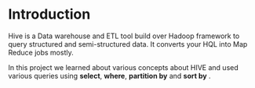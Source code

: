 
<h1 id="introduction">Introduction</h1>
<p>Hive is a Data warehouse and ETL tool build over Hadoop framework to query structured and semi-structured data. It converts your HQL into Map Reduce jobs mostly.</p>
<p>In this project we learned about various concepts about HIVE and used various queries using <strong>select</strong>, <strong>where</strong>, <strong>partition by</strong> and <strong>sort by</strong> .</p>

